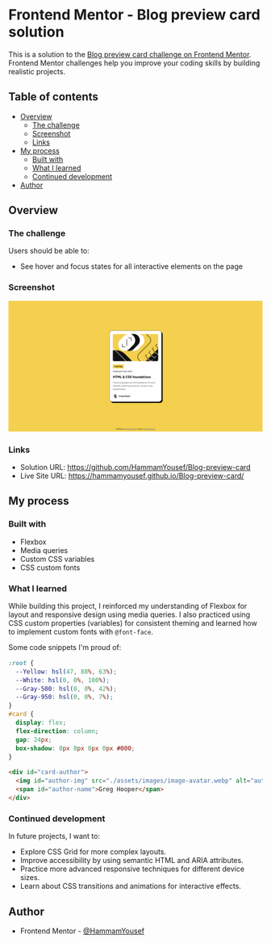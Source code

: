 # Frontend Mentor - Blog preview card solution

This is a solution to the [Blog preview card challenge on Frontend Mentor](https://www.frontendmentor.io/challenges/blog-preview-card-ckPaj01IcS). Frontend Mentor challenges help you improve your coding skills by building realistic projects. 

## Table of contents

- [Overview](#overview)
  - [The challenge](#the-challenge)
  - [Screenshot](#screenshot)
  - [Links](#links)
- [My process](#my-process)
  - [Built with](#built-with)
  - [What I learned](#what-i-learned)
  - [Continued development](#continued-development)
- [Author](#author)

## Overview

### The challenge

Users should be able to:

- See hover and focus states for all interactive elements on the page

### Screenshot

![solution](image.png)

### Links

- Solution URL: https://github.com/HammamYousef/Blog-preview-card
- Live Site URL: https://hammamyousef.github.io/Blog-preview-card/

## My process

### Built with

- Flexbox
- Media queries
- Custom CSS variables
- CSS custom fonts

### What I learned

While building this project, I reinforced my understanding of Flexbox for layout and responsive design using media queries. I also practiced using CSS custom properties (variables) for consistent theming and learned how to implement custom fonts with `@font-face`.

Some code snippets I'm proud of:

```css
:root {
  --Yellow: hsl(47, 88%, 63%);
  --White: hsl(0, 0%, 100%);
  --Gray-500: hsl(0, 0%, 42%);
  --Gray-950: hsl(0, 0%, 7%);
}
#card {
  display: flex;
  flex-direction: column;
  gap: 24px;
  box-shadow: 8px 8px 0px 0px #000;
}
```

```html
<div id="card-author">
  <img id="author-img" src="./assets/images/image-avatar.webp" alt="author" />
  <span id="author-name">Greg Hooper</span>
</div>
```

### Continued development

In future projects, I want to:

- Explore CSS Grid for more complex layouts.
- Improve accessibility by using semantic HTML and ARIA attributes.
- Practice more advanced responsive techniques for different device sizes.
- Learn about CSS transitions and animations for interactive effects.

## Author

- Frontend Mentor - [@HammamYousef](https://www.frontendmentor.io/profile/HammamYousef)


